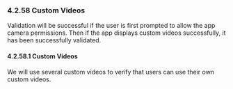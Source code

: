 ### 4.2.58 Custom Videos

Validation will be successful if the user is first prompted to allow the app camera permissions.
Then if the app displays custom videos successfully, it has been successfully validated.

#### 4.2.58.1 Custom Videos

We will use several custom videos to verify that users can use their own custom videos.

